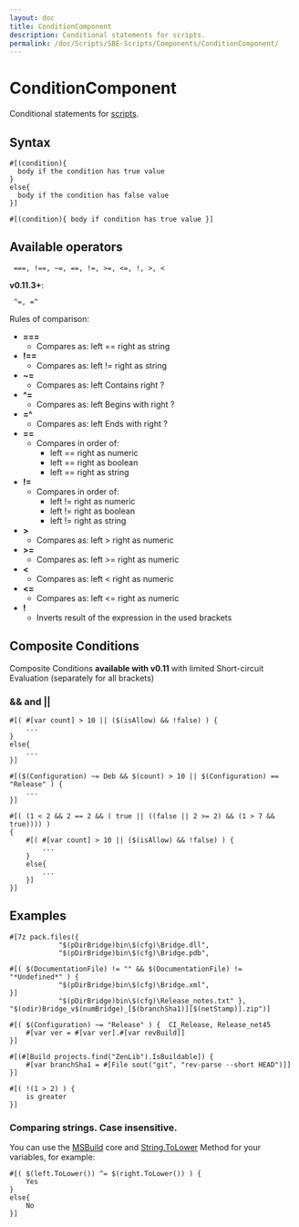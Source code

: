 ```yaml
---
layout: doc
title: ConditionComponent
description: Conditional statements for scripts.
permalink: /doc/Scripts/SBE-Scripts/Components/ConditionComponent/
---
```

# ConditionComponent

Conditional statements for [scripts]({{site.docp}}/Scripts/).

## Syntax

```{{site.sbelang1}}
#[(condition){ 
  body if the condition has true value
}
else{ 
  body if the condition has false value
}]
```

```{{site.sbelang1}}
#[(condition){ body if condition has true value }]
```


## Available operators

```text
 ===, !==, ~=, ==, !=, >=, <=, !, >, < 
```
**v0.11.3+**:

```text
 ^=, =^
```
Rules of comparison:

* **===** 
    * Compares as: left == right as string
* **!==**
    * Compares as: left != right as string
* **~=**
    * Compares as: left Contains right ?
* **&#094;=**
    * Compares as: left Begins with right ?
* **=^**
    * Compares as: left Ends with right ?
* **==** 
    * Compares in order of: 
        * left == right as numeric
        * left == right as boolean
        * left == right as string
* **!=** 
    * Compares in order of: 
        * left != right as numeric
        * left != right as boolean
        * left != right as string
* **>**
    * Compares as: left > right as numeric
* **>=**
    * Compares as: left >= right as numeric
* **<**
    * Compares as: left < right as numeric
* **<=**
    * Compares as: left <= right as numeric
* **!**
    * Inverts result of the expression in the used brackets

## Composite Conditions ##

Composite Conditions **available with v0.11** with limited Short-circuit Evaluation (separately for all brackets)

### && and || ###

```{{site.sbelang}}
#[( #[var count] > 10 || ($(isAllow) && !false) ) {
    ...
}
else{
    ...
}]
```

```{{site.sbelang}}
#[($(Configuration) ~= Deb && $(count) > 10 || $(Configuration) == "Release" ) {
    ...
}]
```

```{{site.sbelang}}
#[( (1 < 2 && 2 == 2 && ( true || ((false || 2 >= 2) && (1 > 7 && true)))) )
{
    #[( #[var count] > 10 || ($(isAllow) && !false) ) {
        ...
    }
    else{
        ...
    }]
}]
```

## Examples ##

```{{site.sbelang}}
#[7z pack.files({ 
            "$(pDirBridge)bin\$(cfg)\Bridge.dll", 
            "$(pDirBridge)bin\$(cfg)\Bridge.pdb",
            
#[( $(DocumentationFile) != "" && $(DocumentationFile) != "*Undefined*" ) { 
            "$(pDirBridge)bin\$(cfg)\Bridge.xml",
}]
            "$(pDirBridge)bin\$(cfg)\Release_notes.txt" }, "$(odir)Bridge_v$(numBridge)_[$(branchSha1)][$(netStamp)].zip")]
```

```{{site.sbelang}}
#[( $(Configuration) ~= "Release" ) {  CI_Release, Release_net45
    #[var ver = #[var ver].#[var revBuild]]
}]
```

```{{site.sbelang}}
#[(#[Build projects.find("ZenLib").IsBuildable]) {
    #[var branchSha1 = #[File sout("git", "rev-parse --short HEAD")]]
}]
```

```{{site.sbelang}}
#[( !(1 > 2) ) {
    is greater
}]
```

### Comparing strings. Case insensitive.

You can use the [MSBuild](../../../MSBuild) core and [String.ToLower](https://msdn.microsoft.com/en-us/library/system.string.tolower.aspx) Method for your variables, for example:

```{{site.sbelang}}
#[( $(left.ToLower()) ^= $(right.ToLower()) ) {
    Yes
}
else{
    No
}]
```
